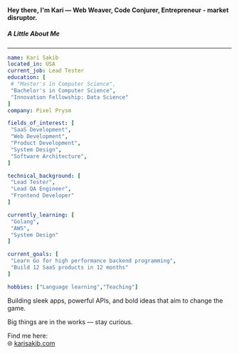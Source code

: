 #### Hey there, I'm Kari — Web Weaver, Code Conjurer, Entrepreneur - market disruptor.



##### A Little About Me 
---
```yaml
name: Kari Sakib
located_in: USA
current_job: Lead Tester
education: [
 # "Master's in Computer Science",
 "Bachelor's in Computer Science",
 "Innovation Fellowship: Data Science"
]
company: Pixel Prysm

fields_of_interest: [
 "SaaS Development",
 "Web Development",
 "Product Development",
 "System Design",
 "Software Architecture",
]

technical_background: [
 "Lead Tester",
 "Lead QA Engineer",
 "Frontend Developer"
]

currently_learning: [
 "Golang",
 "AWS",
 "System Design"
]

current_goals: [
 "Learn Go for high performance backend programming",
 "Build 12 SaaS products in 12 months"
]

hobbies: ["Language learning","Teaching"]

```

Building sleek apps, powerful APIs, and bold ideas that aim to change the game.  

Big things are in the works — stay curious.  



Find me here:  
🌐 [karisakib.com](https://karisakib.com)  
